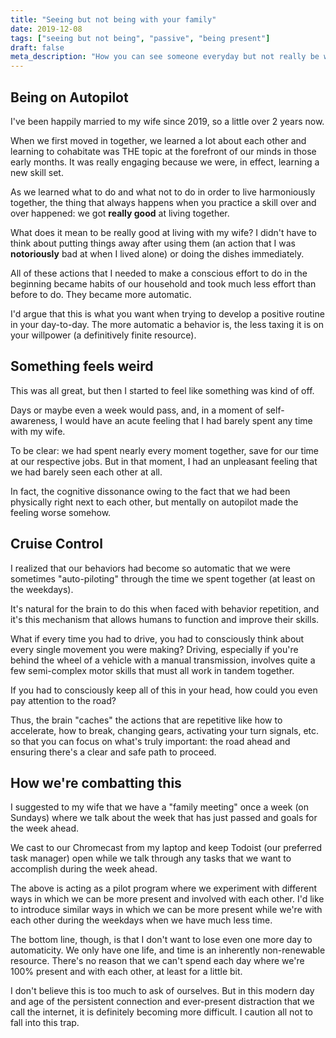 ```yaml
---
title: "Seeing but not being with your family"
date: 2019-12-08
tags: ["seeing but not being", "passive", "being present"]
draft: false
meta_description: "How you can see someone everyday but not really be with them"
---
```


## Being on Autopilot
I've been happily married to my wife since 2019, so a little over 2 years now.

When we first moved in together, we learned a lot about each other and learning
to cohabitate was THE topic at the forefront of our minds in those early months.
It was really engaging because we were, in effect, learning a new skill set.

As we learned what to do and what not to do in order to live harmoniously
together, the thing that always happens when you practice a skill over and
over happened: we got __really good__ at living together.

What does it mean to be really good at living with my wife? I didn't have to
think about putting things away after using them (an action that I was
__notoriously__ bad at when I lived alone) or doing the dishes immediately.

All of these actions that I needed to make a conscious effort to do in the
beginning became habits of our household and took much less effort than before
to do. They became more automatic.

I'd argue that this is what you want when trying to develop a positive routine
in your day-to-day. The more automatic a behavior is, the less taxing it is on
your willpower (a definitively finite resource).

## Something feels weird
This was all great, but then I started to feel like something was kind of off.

Days or maybe even a week would pass, and, in a moment of self-awareness, I
would have an acute feeling that I had barely spent any time with my wife.

To be clear: we had spent nearly every moment together, save for our time at
our respective jobs. But in that moment, I had an unpleasant feeling that we
had barely seen each other at all.

In fact, the cognitive dissonance owing to the fact that we had been physically
right next to each other, but mentally on autopilot made the feeling worse
somehow.

## Cruise Control
I realized that our behaviors had become so automatic that we were
sometimes "auto-piloting" through the time we spent together (at least on
the weekdays).

It's natural for the brain to do this when faced with behavior repetition, and
it's this mechanism that allows humans to function and improve their skills.

What if every time you had to drive, you had to consciously think about every
single movement you were making? Driving, especially if you're behind the
wheel of a vehicle with a manual transmission, involves quite a few
semi-complex motor skills that must all work in tandem together.

If you had to consciously keep all of this in your head, how could you even
pay attention to the road?

Thus, the brain "caches" the actions that are repetitive like how to accelerate,
how to break, changing gears, activating your turn signals, etc. so that you
can focus on what's truly important: the road ahead and ensuring there's a
clear and safe path to proceed.

## How we're combatting this
I suggested to my wife that we have a "family meeting" once a week (on Sundays)
where we talk about the week that has just passed and goals for the week ahead.

We cast to our Chromecast from my laptop and keep Todoist (our preferred task
manager) open while we talk through any tasks that we want to accomplish during
the week ahead.

The above is acting as a pilot program where we experiment with different ways
in which we can be more present and involved with each other. I'd like to
introduce similar ways in which we can be more present while we're with each
other during the weekdays when we have much less time.

The bottom line, though, is that I don't want to lose even one more day to
automaticity. We only have one life, and time is an inherently non-renewable
resource. There's no reason that we can't spend each day where we're 100%
present and with each other, at least for a little bit.

I don't believe this is too much to ask of ourselves. But in this modern day
and age of the persistent connection and ever-present distraction that we call
the internet, it is definitely becoming more difficult. I caution all not to
fall into this trap.
